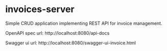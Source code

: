 # invoices-server
Simple CRUD application implementing REST API for invoice management.

OpenAPI spec url: http://localhost:8080/api-docs

Swagger ui url: http://localhost:8080/swagger-ui-invoice.html